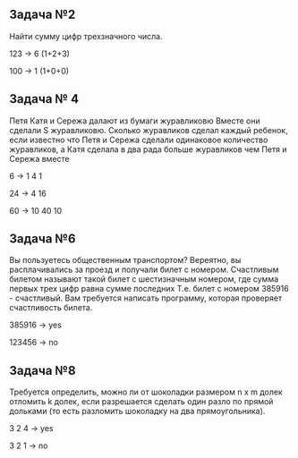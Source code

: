  ## Задача №2

 Найти сумму цифр трехзначного числа.

 123 -> 6 (1+2+3)

 100 -> 1 (1+0+0)

  ## Задача № 4
 Петя Катя и Сережа далают из бумаги журавликовю Вместе они сделали S журавликовю. Сколько журавликов сделал каждый ребенок,
  если известно что Петя и Сережа сделали одинаковое количество
  журавликов, а Катя сделала в два рада больше журавликов чем Петя и Сережа вместе

  6 -> 1 4 1

 24 -> 4 16 
 
 60 -> 10 40 10 

  ## Задача №6
 Вы пользуетесь общественным транспортом? Вереятно, вы расплачивались за проезд и получали билет с номером.
 Счастливым билетом называют такой билет с шестизначным номером, где сумма
 первых трех  цифр равна сумме последних Т.е. билет с номером 385916 - счастливый.
 Вам требуется написать программу, которая проверяет счастливость билета.

 385916 -> yes

 123456 -> no

  ## Задача №8
 Требуется определить, можно ли от шоколадки размером n x m долек отломить k долек, если разрешается сделать один разло
 по прямой дольками (то есть разломить шоколадку на два прямоугольника).
 
 3 2 4 -> yes

 3 2 1 -> no